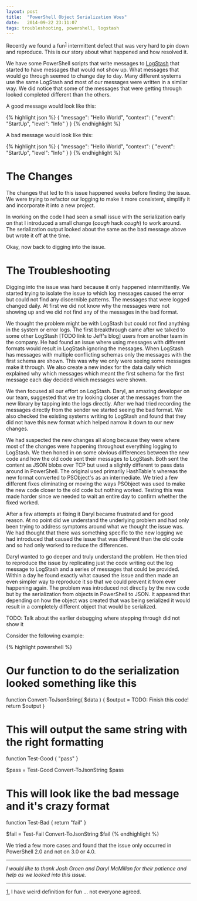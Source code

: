 ```yaml
---
layout: post
title:  "PowerShell Object Serialization Woes"
date:   2014-09-22 23:11:07
tags: troubleshooting, powershell, logstash
---
```


Recently we found a fun<sup id="reverse-note-1"><a href="#note-1">1</a></sup>
intermittent defect that was very hard to pin down and reproduce. This is our
story about what happened and how resolved it.

We have some PowerShell scripts that write messages to [LogStash][logstash]
that started to have messages that would not show up. What messages that would
go through seemed to change day to day. Many different systems use the same
LogStash and most of our messages were written in a similar way. We did notice
that some of the messages that were getting through looked completed different
than the others.

A good message would look like this:

{% highlight json %}
{
  "message": "Hello World",
  "context": {
    "event": "StartUp",
    "level": "Info"
  }
}
{% endhighlight %}

A bad message would look like this:

{% highlight json %}
{
  "message": "Hello World",
  "context": {
    "event": "StartUp",
    "level": "Info"
  }
}
{% endhighlight %}

The Changes
===============================================================================

The changes that led to this issue happened weeks before finding the issue. We
were trying to refactor our logging to make it more consistent, simplify it and
incorporate it into a new project.

In working on the code I had seen a small issue with the serialization early on
that I introduced a small change (*cough* hack *cough*) to work around. The
serialization output looked about the same as the bad message above but wrote
it off at the time.

Okay, now back to digging into the issue.

The Troubleshooting
===============================================================================

Digging into the issue was hard because it only happened intermittently. We
started trying to isolate the issue to which log messages caused the error but
could not find any discernible patterns. The messages that were logged changed
daily. At first we did not know why the messages were not showing up and we did
not find any of the messages in the bad format.

We thought the problem might be with LogStash but could not find anything in
the system or error logs.  The first breakthrough came after we talked to some
other LogStash [TODO link to Jeff's blog] users from another team in the
company. He had found an issue where using messages with different formats
would result in LogStash ignoring the messages. When LogStash has messages with
multiple conflicting schemas only the messages with the first schema are shown.
This was why we only were seeing some messages make it through. We also create
a new index for the data daily which explained why which messages which meant
the first schema for the first message each day decided which messages were
shown.

We then focused all our effort on LogStash. Daryl, an amazing developer on our
team, suggested that we try looking closer at the messages from the new library
by tapping into the logs directly. After we had tried recording the messages
directly from the sender we started seeing the bad format. We also checked the
existing systems writing to LogStash and found that they did not have this new
format which helped narrow it down to our new changes.

We had suspected the new changes all along because they were where most of the
changes were happening throughout everything logging to LogStash. We then honed
in on some obvious differences between the new code and how the old code sent
their messages to LogStash. Both sent the content as JSON blobs over TCP but
used a slightly different to pass data around in PowerShell. The original used
primarily HashTable's whereas the new format converted to PSObject's as an
intermediate. We tried a few different fixes eliminating or moving the ways
PSObject was used to make the new code closer to the old code but nothing
worked. Testing this was made harder since we needed to wait an entire day to
confirm whether the fixed worked.

After a few attempts at fixing it Daryl became frustrated and for good reason.
At no point did we understand the underlying problem and had only been trying
to address symptoms around what we thought the issue was. We had thought that
there was something specific to the new logging we had introduced that caused
the issue that was different than the old code and so had only worked to reduce
the differences.

Daryl wanted to go deeper and truly understand the problem. He then tried to
reproduce the issue by replicating just the code writing out the log message to
LogStash and a series of messages that could be provided. Within a day he found
exactly what caused the issue and then made an even simpler way to reproduce it
so that we could prevent it from ever happening again. The problem was
introduced not directly by the new code but by the serialization from objects
in PowerShell to JSON. It appeared that depending on how the object was created
that was being serialized it would result in a completely different object that
would be serialized.

TODO: Talk about the earlier debugging where stepping through did not show it

Consider the following example:

{% highlight powershell %}
# Our function to do the serialization looked something like this
function Convert-ToJsonString( $data ) {
	$output = TODO: Finish this code!
	return $output
}

# This will output the same string with the right formatting
function Test-Good {
	"pass"
}

$pass = Test-Good
Convert-ToJsonString $pass

# This will look like the bad message and it's crazy format
function Test-Bad {
	return "fail"
}

$fail = Test-Fail
Convert-ToJsonString $fail
{% endhighlight %}

We tried a few more cases and found that the issue only occurred in
PowerShell 2.0 and not on 3.0 or 4.0.

<hr />

*I would like to thank Josh Groen and Daryl McMillan for their patience and
help as we looked into this issue.*

<hr />

<span id="note-1"></span>
<a href="#revese-note-1">1.</a> I have weird definition for fun ... not everyone agreed.

[logstash]: todo